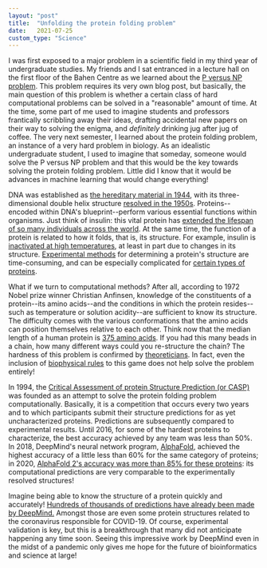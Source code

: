 ```yaml
---
layout: "post"
title:  "Unfolding the protein folding problem"
date:   2021-07-25
custom_type: "Science"
---
```


I was first exposed to a major problem in a scientific field in my third year of undergraduate studies.  My friends and I sat entranced in a lecture hall on the first floor of the Bahen Centre as we learned about the <a href="https://en.wikipedia.org/wiki/P_versus_NP_problem">P versus NP problem</a>.  This problem requires its very own blog post, but basically, the main question of this problem is whether a certain class of hard computational problems can be solved in a "reasonable" amount of time.  At the time, some part of me used to imagine students and professors frantically scribbling away their ideas, drafting accidental new papers on their way to solving the enigma, and <i>definitely</i> drinking jug after jug of coffee.  The very next semester, I learned about the protein folding problem, an instance of a very hard problem in biology.  As an idealistic undergraduate student, I used to imagine that someday, someone would solve the P versus NP problem and that this would be the key towards solving the protein folding problem.  Little did I know that it would be advances in machine learning that would change everything!  

DNA was established as <a href="https://www.ncbi.nlm.nih.gov/pmc/articles/PMC2135445/">the hereditary material in 1944</a>, with its three-dimensional double helix structure <a href="https://www.nature.com/articles/171737a0">resolved in the 1950s</a>.  Proteins--encoded within DNA's blueprint--perform various essential functions within organisms.  Just think of insulin: this vital protein has <a href="https://pubmed.ncbi.nlm.nih.gov/30405529/">extended the lifespan of so many individuals across the world</a>.  At the same time, the function of a protein is related to how it folds, that is, its structure.  For example, insulin is <a href="https://journals.plos.org/plosone/article?id=10.1371/journal.pone.0245372">inactivated at high temperatures</a>, at least in part due to changes in its structure.  <a href="https://www.ncbi.nlm.nih.gov/books/NBK22393/">Experimental methods</a> for determining a protein's structure are time-consuming, and can be especially complicated for <a href="https://www.ncbi.nlm.nih.gov/pmc/articles/PMC2580798/">certain types of proteins</a>.  

What if we turn to computational methods?  After all, according to 1972 Nobel prize winner Christian Anfinsen, knowledge of the constituents of a protein--its amino acids--and the conditions in which the protein resides--such as temperature or solution acidity--are sufficient to know its structure.  The difficulty comes with the various conformations that the amino acids can position themselves relative to each other.  Think now that the median length of a human protein is <a href="https://academic.oup.com/nar/article/33/10/3390/1009070">375 amino acids</a>.  If you had this many beads in a chain, how many different ways could you re-structure the chain?  The hardness of this problem is confirmed by <a href="https://pubmed.ncbi.nlm.nih.gov/9109034/">theoreticians</a>.  In fact, even the inclusion of <a href="https://bmcstructbiol.biomedcentral.com/articles/10.1186/1472-6807-5-14">biophysical rules</a> to this game does not help solve the problem entirely!

In 1994, the <a href="https://predictioncenter.org/">Critical Assessment of protein Structure Prediction (or CASP)</a> was founded as an attempt to solve the protein folding problem computationally.  Basically, it is a competition that occurs every two years and to which participants submit their structure predictions for as yet uncharacterized proteins.  Predictions are subsequently compared to experimental results.  Until 2016, for some of the hardest proteins to characterize, the best accuracy achieved by any team was less than 50%.  In 2018, DeepMind's neural network program, <a href="https://www.nature.com/articles/s41586-019-1923-7">AlphaFold</a>, achieved the highest accuracy of a little less than 60% for the same category of proteins; in 2020, <a href="https://predictioncenter.org/casp14/doc/CASP14_Abstracts.pdf">AlphaFold 2's accuracy was more than 85% for these proteins</a>: its computational predictions are very comparable to the experimentally resolved structures!  

Imagine being able to know the structure of a protein quickly and accurately!  <a href="https://www.nature.com/articles/s41586-021-03828-1">Hundreds of thousands of predictions have already been made by DeepMind.</a>  Amongst those are even some protein structures related to the coronavirus responsible for COVID-19.  Of course, experimental validation is key, but this is a breakthrough that many did not anticipate happening any time soon.  Seeing this impressive work by DeepMind even in the midst of a pandemic only gives me hope for the future of bioinformatics and science at large! 